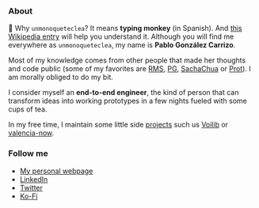 ### About

🐒 Why `unmonoqueteclea`? It means **typing monkey** (in Spanish).
And [this Wikipedia
entry](https://en.wikipedia.org/wiki/Infinite_monkey_theorem) will
help you understand it. Although you will find me everywhere as
`unmonoqueteclea`, my name is **Pablo González Carrizo**.

Most of my knowledge comes from other people that made her thoughts
and code public (some of my favorites are [RMS](https://stallman.org),
[PG](http://www.paulgraham.com/),
[SachaChua](https://sachachua.com/blog/) or
[Prot](https://protesilaos.com/)). I am morally obliged to do my bit.

I consider myself an **end-to-end engineer**, the kind of person that can
transform ideas into working prototypes in a few nights fueled with
some cups of tea.

In my free time, I maintain some little side [projects](https://unmonoqueteclea.github.io/projects.html) 
such us [Voilib](https://voilib.com) or [valencia-now](https://valencianow.streamlit.app/).
### Follow me

- [My personal webpage](https://unmonoqueteclea.github.io/)
- [LinkedIn](https://www.linkedin.com/in/pgonzalezcarrizo/)
- [Twitter](https://twitter.com/unmonoqueteclea)
- [Ko-Fi](https://ko-fi.com/unmonoqueteclea)

